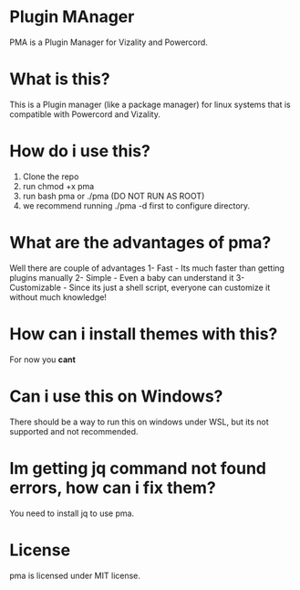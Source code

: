 # Plugin MAnager
PMA is a Plugin Manager for Vizality and Powercord.

# What is this?
This is a Plugin manager (like a package manager) for linux systems that is compatible with Powercord and Vizality.

# How do i use this?
1. Clone the repo
2. run chmod +x pma
3. run bash pma or ./pma (DO NOT RUN AS ROOT)
4. we recommend running ./pma -d first to configure directory.

# What are the advantages of pma?
Well there are couple of advantages
1- Fast - Its much faster than getting plugins manually
2- Simple - Even a baby can understand it 
3- Customizable - Since its just a shell script, everyone can customize it without much knowledge!

# How can i install themes with this?
For now you **cant**

# Can i use this on Windows?
There should be a way to run this on windows under WSL, but its not supported and not recommended.

# Im getting jq command not found errors, how can i fix them?
You need to install jq to use pma.

# License
pma is licensed under MIT license.
